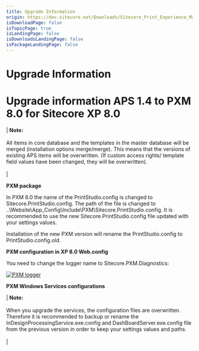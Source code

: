 ```yaml
---
title: Upgrade Information
origin: https://dev.sitecore.net/Downloads/Sitecore_Print_Experience_Manager/8_0/Sitecore_Print_Experience_Manager_for_8_0/Upgrade_Information_IW.aspx
isDownloadPage: false
isTopicPage: true
isLandingPage: false
isDownloadsLandingPage: false
isPackageLandingPage: false
---
```


# Upgrade Information

# Upgrade information APS 1.4 to PXM 8.0 for Sitecore XP 8.0

 | **Note:**<br /><br />All items in core database and the templates in the master database will be merged (installation options merge/merge). This means that the versions of existing APS items will be overwritten. (If custom access rights/ template field values have been changed, they will be overwritten).<br /><br /> |

**PXM package**

In PXM 8.0 the name of the PrintStudio.config is changed to Sitecore.PrintStudio.config. The path of the file is changed to ..\Website\App_Config\Include\PXM\Sitecore.PrintStudio.config. It is recommended to use the new Sitecore.PrintStudio.config file updated with your settings values.

Installation of the new PXM version will rename the PrintStudio.config to PrintStudio.config.old.

**PXM configuration in XP 8.0 Web.config**

You need to change the logger name to Sitecore.PXM.Diagnostics:

[![PXM logger](/~/media/4E0FDC4323C74966AEDD009F1A020B2D.ashx?la=en)](/~/media/4E0FDC4323C74966AEDD009F1A020B2D.ashx?la=en)

**PXM Windows Services configurations**

 | **Note:**<br /><br />When you upgrade the services, the configuration files are overwritten. Therefore it is recommended to backup or rename the InDesignProcessingService.exe.config and DashBoardServer.exe.config file from the previous version in order to keep your settings values and paths.<br /><br /> |
